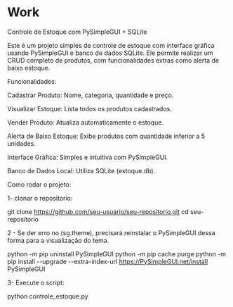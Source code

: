 # Work
Controle de Estoque com PySimpleGUI + SQLite

Este é um projeto simples de controle de estoque com interface gráfica usando PySimpleGUI e banco de dados SQLite. Ele permite realizar um CRUD completo de produtos, com funcionalidades extras como alerta de baixo estoque.

Funcionalidades:

Cadastrar Produto: Nome, categoria, quantidade e preço.

Visualizar Estoque: Lista todos os produtos cadastrados.

Vender Produto: Atualiza automaticamente o estoque.

Alerta de Baixo Estoque: Exibe produtos com quantidade inferior a 5 unidades.

Interface Gráfica: Simples e intuitiva com PySimpleGUI.

Banco de Dados Local: Utiliza SQLite (estoque.db).

Como rodar o projeto:

1- clonar o repositorio:

git clone https://github.com/seu-usuario/seu-repositorio.git
cd seu-repositorio

2 - Se der erro no (sg.theme), precisará reinstalar o PySimpleGUI dessa forma para a visualização do tema.

python -m pip uninstall PySimpleGUI
python -m pip cache purge
python -m pip install --upgrade --extra-index-url https://PySimpleGUI.net/install PySimpleGUI

3- Execute o script:

python controle_estoque.py
